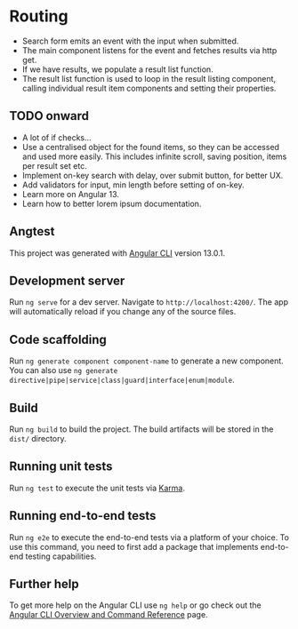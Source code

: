 # Routing
- Search form emits an event with the input when submitted.
- The main component listens for the event and fetches results via http get.
- If we have results, we populate a result list function.
- The result list function is used to loop in the result listing component, calling individual result item components and setting their properties.

## TODO onward
- A lot of if checks...
- Use a centralised object for the found items, so they can be accessed and used more easily. This includes infinite scroll, saving position, items per result set etc.
- Implement on-key search with delay, over submit button, for better UX.
- Add validators for input, min length before setting of on-key.
- Learn more on Angular 13.
- Learn how to better lorem ipsum documentation.

## Angtest

This project was generated with [Angular CLI](https://github.com/angular/angular-cli) version 13.0.1.

## Development server

Run `ng serve` for a dev server. Navigate to `http://localhost:4200/`. The app will automatically reload if you change any of the source files.

## Code scaffolding

Run `ng generate component component-name` to generate a new component. You can also use `ng generate directive|pipe|service|class|guard|interface|enum|module`.

## Build

Run `ng build` to build the project. The build artifacts will be stored in the `dist/` directory.

## Running unit tests

Run `ng test` to execute the unit tests via [Karma](https://karma-runner.github.io).

## Running end-to-end tests

Run `ng e2e` to execute the end-to-end tests via a platform of your choice. To use this command, you need to first add a package that implements end-to-end testing capabilities.

## Further help

To get more help on the Angular CLI use `ng help` or go check out the [Angular CLI Overview and Command Reference](https://angular.io/cli) page.

